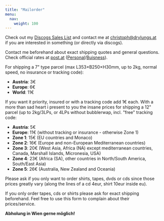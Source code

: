 ```yaml
---
title: "Mailorder"
menu:
  nav:
    weight: 100
---
```

Check out my [Discogs Sales List](https://www.discogs.com/seller/KureKureTakora) and contact me at [christoph@drylungs.at](mailto:christoph@drylungs.at) if you are interested in something (or directly via discogs).

Contact me beforehand about exact shipping quotes and general questions.  
Check official rates at [post.at](https://post.at/) ([Personal](https://www.post.at/en/personal_send_parcels_international.php)/[Buisness](https://www.post.at/en/business_send_letter_mail_international_rates.php)).

For shipping a 7" type parcel (max L353×B250×H30mm, up to 2kg, normal speed, no insurance or tracking code):

* **Austria**: 3€
* **Europe**: 6€
* **World**: 11€

If you want it priority, insured or with a tracking code add 1€ each.
With a more than sad heart i present to you the insane prices for shipping a 12" parcel (up to 2kg/3LPs, or 4LPs without bubblerwap, incl. "free" tracking code:

* **Austria**: 5€
* **Europe**: 11€ (without tracking or insurance - otherwise Zone 1)
* **Zone 1**: 15€ (EU countries and Monaco)
* **Zone 2**: 16€ (Europe and non-European Mediterranean countries)
* **Zone 3**: 20€ (West Asia, Africa (NA) except mediterranean countries, Canada, Marshall Islands, Micronesia, USA)
* **Zone 4**: 23€ (Africa (SA), other countries in North/South America, South/East Asia)
* **Zone 5**: 26€ (Australia, New Zealand and Oceania)

Please ask if you only want to order shirts, tapes, dvds or cds since those prices greatly vary (along the lines of a cd 4eur, shirt 10eur inside eu).

If you only order tapes, cds or shirts please ask for exact shipping beforehand. Feel free to use this form to complain about their prices/service.

**Abholung in Wien gerne möglich!**
